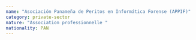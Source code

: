 ```yaml
---
name: "Asociación Panameña de Peritos en Informática Forense (APPIF)"
category: private-sector
nature: "Association professionnelle "
nationality: PAN
---
```

